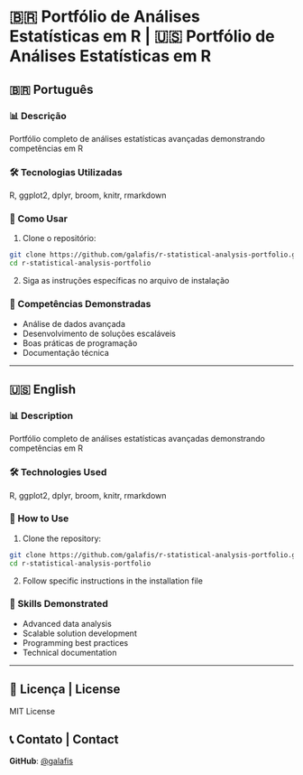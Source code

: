 # 🇧🇷 Portfólio de Análises Estatísticas em R | 🇺🇸 Portfólio de Análises Estatísticas em R

## 🇧🇷 Português

### 📊 Descrição
Portfólio completo de análises estatísticas avançadas demonstrando competências em R

### 🛠️ Tecnologias Utilizadas
R, ggplot2, dplyr, broom, knitr, rmarkdown

### 🚀 Como Usar
1. Clone o repositório:
```bash
git clone https://github.com/galafis/r-statistical-analysis-portfolio.git
cd r-statistical-analysis-portfolio
```

2. Siga as instruções específicas no arquivo de instalação

### 🎯 Competências Demonstradas
- Análise de dados avançada
- Desenvolvimento de soluções escaláveis
- Boas práticas de programação
- Documentação técnica

---

## 🇺🇸 English

### 📊 Description
Portfólio completo de análises estatísticas avançadas demonstrando competências em R

### 🛠️ Technologies Used
R, ggplot2, dplyr, broom, knitr, rmarkdown

### 🚀 How to Use
1. Clone the repository:
```bash
git clone https://github.com/galafis/r-statistical-analysis-portfolio.git
cd r-statistical-analysis-portfolio
```

2. Follow specific instructions in the installation file

### 🎯 Skills Demonstrated
- Advanced data analysis
- Scalable solution development
- Programming best practices
- Technical documentation

---

## 📄 Licença | License
MIT License

## 📞 Contato | Contact
**GitHub**: [@galafis](https://github.com/galafis)
